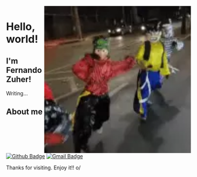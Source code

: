 <!--
**fernandozuher/fernandozuher** is a ✨ _special_ ✨ repository because its `README.md` (this file) appears on your GitHub profile.

Here are some ideas to get you started:

- 🔭 I’m currently working on ...
- 🌱 I’m currently learning ...
- 👯 I’m looking to collaborate on ...
- 🤔 I’m looking for help with ...
- 💬 Ask me about ...
- 📫 How to reach me: ...
- 😄 Pronouns: ...
- ⚡ Fun fact: ...
-->

<img align="right" width="400" height="400" src="https://github.com/fernandozuher/fernandozuher/blob/master/images/carreta_furacao.webp">
 
# Hello, world!
 
## I'm Fernando Zuher!
 
Writing...
 
 
## About me 
[![Github Badge](https://img.shields.io/badge/-Github-000?style=flat-square&logo=Github&logoColor=white&link=https://github.com/fernandozuher)](https://github.com/fernandozuher)
[![Gmail Badge](https://img.shields.io/badge/-Gmail-c14438?style=flat-square&logo=Gmail&logoColor=white&link=mailto:fernando.zuher@gmail.com)](mailto:fernando.zuher@gmail.com)
 
Thanks for visiting.
Enjoy it!! o/
